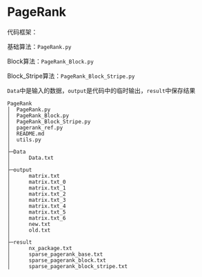 # PageRank

代码框架：

基础算法：`PageRank.py`

Block算法：`PageRank_Block.py`

Block_Stripe算法：`PageRank_Block_Stripe.py`

`Data`中是输入的数据，`output`是代码中的临时输出，`result`中保存结果

```shell
PageRank
│  PageRank.py
│  PageRank_Block.py
│  PageRank_Block_Stripe.py
│  pagerank_ref.py
│  README.md
│  utils.py
│
├─Data
│      Data.txt
│
├─output
│      matrix.txt
│      matrix.txt_0
│      matrix.txt_1
│      matrix.txt_2
│      matrix.txt_3
│      matrix.txt_4
│      matrix.txt_5
│      matrix.txt_6
│      new.txt
│      old.txt
│
├─result
│      nx_package.txt
│      sparse_pagerank_base.txt
│      sparse_pagerank_block.txt
│      sparse_pagerank_block_stripe.txt
```

